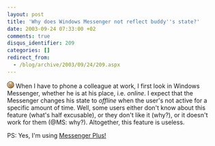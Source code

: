 ```yaml
---
layout: post
title: 'Why does Windows Messenger not reflect buddy''s state?'
date: 2003-09-24 07:33:00 +02
comments: true
disqus_identifier: 209
categories: []
redirect_from:
  - /blog/archive/2003/09/24/209.aspx
---
```


![sigh](/files/archive/smiley_sigh.gif) When I have to phone a colleague at work, I first look in Windows Messenger, whether he is at his place, i.e. *online*. I expect that the Messenger changes his state to *offline* when the user's not active for a specific amount of time. Well, some users either don't know about this feature (what's half excusable), or they don't like it (why?), or it doesn't work for them (@MS: why?). Altogether, this feature is useless.

PS: Yes, I'm using [Messenger Plus!](http://msgplus.net/)

